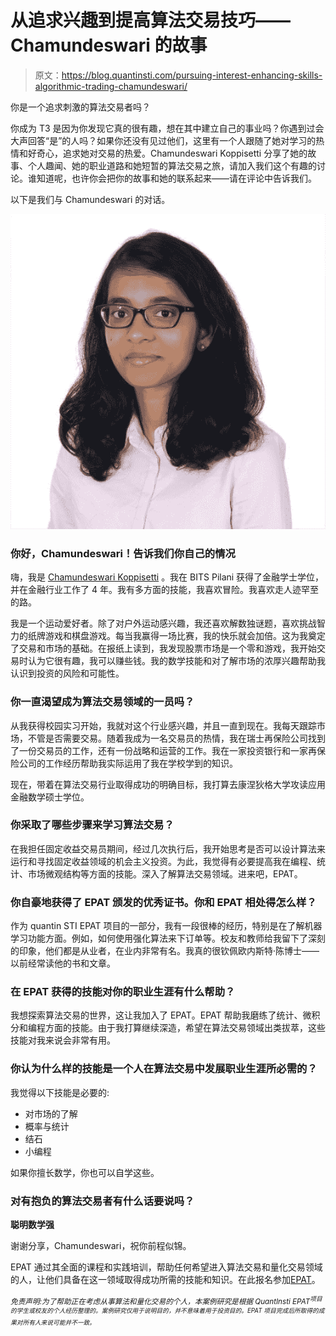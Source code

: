 # 从追求兴趣到提高算法交易技巧——Chamundeswari 的故事

> 原文：<https://blog.quantinsti.com/pursuing-interest-enhancing-skills-algorithmic-trading-chamundeswari/>

你是一个追求刺激的算法交易者吗？

你成为 T3 是因为你发现它真的很有趣，想在其中建立自己的事业吗？你遇到过会大声回答“是”的人吗？如果你还没有见过他们，这里有一个人跟随了她对学习的热情和好奇心，追求她对交易的热爱。Chamundeswari Koppisetti 分享了她的故事、个人趣闻、她的职业道路和她短暂的算法交易之旅，请加入我们这个有趣的讨论。谁知道呢，也许你会把你的故事和她的联系起来——请在评论中告诉我们。

以下是我们与 Chamundeswari 的对话。

![chamundeswari-koppisetti-pic](img/5f96423dbd6edc25f15c1bda26d77a57.png)

### 你好，Chamundeswari！告诉我们你自己的情况

嗨，我是 [Chamundeswari Koppisetti](https://www.linkedin.com/in/chamundeswari-koppisetti-61390a57/) 。我在 BITS Pilani 获得了金融学士学位，并在金融行业工作了 4 年。我有多方面的技能，我喜欢冒险。我喜欢走人迹罕至的路。

我是一个运动爱好者。除了对户外运动感兴趣，我还喜欢解数独谜题，喜欢挑战智力的纸牌游戏和棋盘游戏。每当我赢得一场比赛，我的快乐就会加倍。这为我奠定了交易和市场的基础。在报纸上读到，我发现股票市场是一个零和游戏，我开始交易时认为它很有趣，我可以赚些钱。我的数学技能和对了解市场的浓厚兴趣帮助我认识到投资的风险和可能性。

### 你一直渴望成为算法交易领域的一员吗？

从我获得校园实习开始，我就对这个行业感兴趣，并且一直到现在。我每天跟踪市场，不管是否需要交易。随着我成为一名交易员的热情，我在瑞士再保险公司找到了一份交易员的工作，还有一份战略和运营的工作。我在一家投资银行和一家再保险公司的工作经历帮助我实际运用了我在学校学到的知识。

现在，带着在算法交易行业取得成功的明确目标，我打算去康涅狄格大学攻读应用金融数学硕士学位。

### **你采取了哪些步骤来学习算法交易？**

在我担任固定收益交易员期间，经过几次执行后，我开始思考是否可以设计算法来运行和寻找固定收益领域的机会主义投资。为此，我觉得有必要提高我在编程、统计、市场微观结构等方面的技能。深入了解算法交易领域。进来吧，EPAT。

### 你自豪地获得了 EPAT 颁发的优秀证书。你和 EPAT 相处得怎么样？

作为 quantin STI EPAT 项目的一部分，我有一段很棒的经历，特别是在了解机器学习功能方面。例如，如何使用强化算法来下订单等。校友和教师给我留下了深刻的印象，他们都是从业者，在业内非常有名。我真的很钦佩欧内斯特·陈博士——以前经常读他的书和文章。

### 在 EPAT 获得的技能对你的职业生涯有什么帮助？

我想探索算法交易的世界，这让我加入了 EPAT。EPAT 帮助我磨练了统计、微积分和编程方面的技能。由于我打算继续深造，希望在算法交易领域出类拔萃，这些技能对我来说会非常有用。

### 你认为什么样的技能是一个人在算法交易中发展职业生涯所必需的？

我觉得以下技能是必要的:

*   对市场的了解
*   概率与统计
*   结石
*   小编程

如果你擅长数学，你也可以自学这些。

### 对有抱负的算法交易者有什么话要说吗？

**聪明数学强**

谢谢分享，Chamundeswari，祝你前程似锦。

EPAT 通过其全面的课程和实践培训，帮助任何希望进入算法交易和量化交易领域的人，让他们具备在这一领域取得成功所需的技能和知识。在此报名参加[EPAT](https://www.quantinsti.com/epat)。

<small>*免责声明:为了帮助正在考虑从事算法和量化交易的个人，本案例研究是根据 QuantInsti EPAT<sup>项目的学生或校友的个人经历整理的。案例研究仅用于说明目的，并不意味着用于投资目的。EPAT 项目完成后所取得的成果对所有人来说可能并不一致。</sup>*</small>